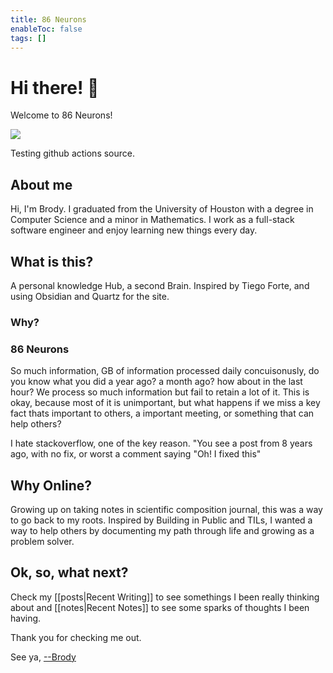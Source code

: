```yaml
---
title: 86 Neurons
enableToc: false
tags: []
---
```


<div class="article-header">

<div>

<div class="decorative-element"></div>

# Hi there! 👋

Welcome to 86 Neurons!

</div>

<img src="./group_pic_01_04_2025.jpeg">

</div>

Testing github actions source.
## About me

Hi, I'm Brody. I graduated from the University of Houston with a degree in Computer Science and a minor in Mathematics. I work as a full-stack software engineer and enjoy learning new things every day.

## What is this?

A personal knowledge Hub, a second Brain. Inspired by Tiego Forte, and using Obsidian and Quartz for the site.

### Why?

### 86 Neurons

So much information, GB of information processed daily concuisonusly, do you know what you did a year ago? a month ago? how about in the last hour?
We process so much information but fail to retain a lot of it. This is okay, because most of it is unimportant, but what happens if we miss a key fact thats important to others, a important meeting, or something that can help others?

I hate stackoverflow, one of the key reason. "You see a post from 8 years ago, with no fix, or worst a comment saying "Oh! I fixed this"

## Why Online?

Growing up on taking notes in scientific composition journal, this was a way to go back to my roots.
Inspired by Building in Public and TILs, I wanted a way to help others by documenting my path through life and growing as a problem solver.

## Ok, so, what next?

Check my [[posts|Recent Writing]] to see somethings I been really thinking about and [[notes|Recent Notes]] to see some sparks of thoughts I been having.

Thank you for checking me out.

See ya, <a target="_blank" rel="noopener noreferrer" href="https://www.brodypen.com/">--Brody<a>
